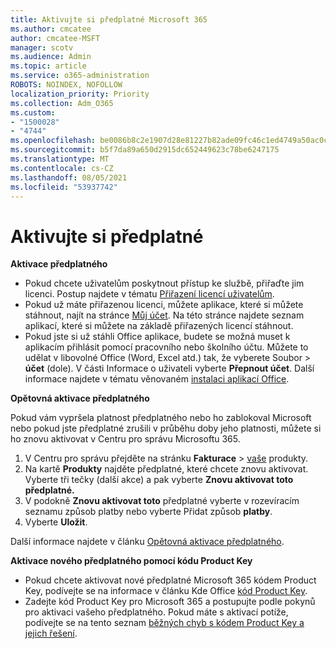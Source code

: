 ```yaml
---
title: Aktivujte si předplatné Microsoft 365
ms.author: cmcatee
author: cmcatee-MSFT
manager: scotv
ms.audience: Admin
ms.topic: article
ms.service: o365-administration
ROBOTS: NOINDEX, NOFOLLOW
localization_priority: Priority
ms.collection: Adm_O365
ms.custom:
- "1500028"
- "4744"
ms.openlocfilehash: be0086b8c2e1907d28e81227b82ade09fc46c1ed4749a50ac0c776eb431ece56
ms.sourcegitcommit: b5f7da89a650d2915dc652449623c78be6247175
ms.translationtype: MT
ms.contentlocale: cs-CZ
ms.lasthandoff: 08/05/2021
ms.locfileid: "53937742"
---
```

# <a name="activate-your-subscription"></a>Aktivujte si předplatné

**Aktivace předplatného**

- Pokud chcete uživatelům poskytnout přístup ke službě, přiřaďte jim licenci. Postup najdete v tématu [Přiřazení licencí uživatelům](/microsoft-365/admin/manage/assign-licenses-to-users).
- Pokud už máte přiřazenou licenci, můžete aplikace, které si můžete stáhnout, najít na stránce [Můj účet](https://portal.office.com/account/#installs). Na této stránce najdete seznam aplikací, které si můžete na základě přiřazených licencí stáhnout.
- Pokud jste si už stáhli Office aplikace, budete se možná muset k aplikacím přihlásit pomocí pracovního nebo školního účtu. Můžete to udělat v libovolné Office (Word, Excel atd.) tak, že vyberete Soubor > **účet** (dole). V části Informace o uživateli vyberte **Přepnout účet**. Další informace najdete v tématu věnovaném [instalaci aplikací Office](/microsoft-365/admin/setup/install-applications).

**Opětovná aktivace předplatného**

Pokud vám vypršela platnost předplatného nebo ho zablokoval Microsoft nebo pokud jste předplatné zrušili v průběhu doby jeho platnosti, můžete si ho znovu aktivovat v Centru pro správu Microsoftu 365.

1. V Centru pro správu přejděte na stránku **Fakturace**  >  [vaše](https://go.microsoft.com/fwlink/p/?linkid=842054) produkty.
2. Na kartě **Produkty** najděte předplatné, které chcete znovu aktivovat. Vyberte tři tečky (další akce) a pak vyberte **Znovu aktivovat toto předplatné.**
3. V podokně **Znovu aktivovat toto** předplatné vyberte v rozevíracím seznamu způsob platby nebo vyberte Přidat způsob **platby**.
4. Vyberte **Uložit**.

Další informace najdete v článku [Opětovná aktivace předplatného](/microsoft-365/commerce/subscriptions/reactivate-your-subscription).

**Aktivace nového předplatného pomocí kódu Product Key**

- Pokud chcete aktivovat nové předplatné Microsoft 365 kódem Product Key, podívejte se na informace v článku Kde Office [kód Product Key](https://support.office.com/article/where-to-enter-your-office-product-key-0a82e5ae-739e-4b92-a6f4-2ec780c185db).
- Zadejte kód Product Key pro Microsoft 365 a postupujte podle pokynů pro aktivaci vašeho předplatného. Pokud máte s aktivací potíže, podívejte se na tento seznam [běžných chyb s kódem Product Key a jejich řešení](/microsoft-365/commerce/product-key-errors-and-solutions).